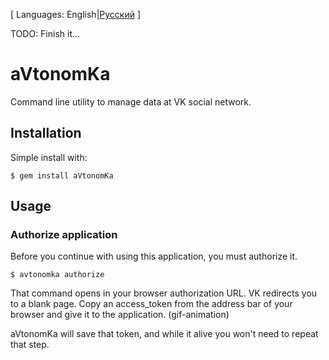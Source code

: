 [ Languages: English|[Русский](./README.ru.md) ]

TODO: Finish it...

aVtonomKa
=========

Command line utility to manage data at VK social network.

Installation
---------

Simple install with:

    $ gem install aVtonomKa

Usage
-------------

### Authorize application

Before you continue with using this application, you must authorize it.

    $ avtonomka authorize

That command opens in your browser authorization URL. VK redirects you to a blank page.
Copy an access_token from the address bar of your browser and give it to the application.
(gif-animation)

aVtonomKa will save that token, and while it alive you won't need to repeat that step.
